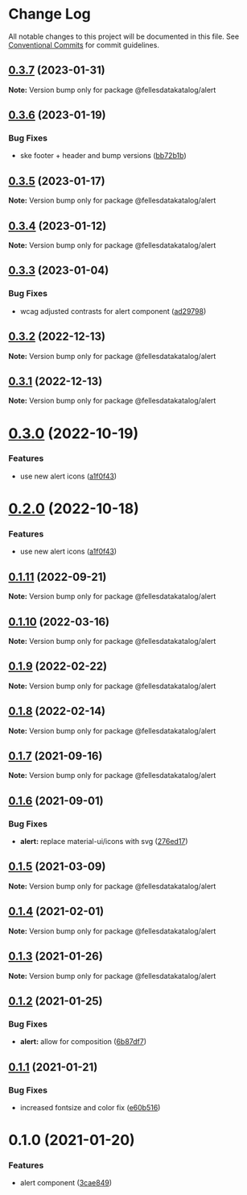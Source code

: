 # Change Log

All notable changes to this project will be documented in this file.
See [Conventional Commits](https://conventionalcommits.org) for commit guidelines.

## [0.3.7](https://github.com/fellesdatakatalog/fdk-kit/compare/@fellesdatakatalog/alert@0.3.6...@fellesdatakatalog/alert@0.3.7) (2023-01-31)

**Note:** Version bump only for package @fellesdatakatalog/alert





## [0.3.6](https://github.com/fellesdatakatalog/fdk-kit/compare/@fellesdatakatalog/alert@0.3.5...@fellesdatakatalog/alert@0.3.6) (2023-01-19)


### Bug Fixes

* ske footer + header and bump versions ([bb72b1b](https://github.com/fellesdatakatalog/fdk-kit/commit/bb72b1b84f8552d620fc4f41f887f06899310c7c))





## [0.3.5](https://github.com/fellesdatakatalog/fdk-kit/compare/@fellesdatakatalog/alert@0.3.4...@fellesdatakatalog/alert@0.3.5) (2023-01-17)

**Note:** Version bump only for package @fellesdatakatalog/alert





## [0.3.4](https://github.com/fellesdatakatalog/fdk-kit/compare/@fellesdatakatalog/alert@0.3.3...@fellesdatakatalog/alert@0.3.4) (2023-01-12)

**Note:** Version bump only for package @fellesdatakatalog/alert





## [0.3.3](https://github.com/fellesdatakatalog/fdk-kit/compare/@fellesdatakatalog/alert@0.3.2...@fellesdatakatalog/alert@0.3.3) (2023-01-04)


### Bug Fixes

* wcag adjusted contrasts for alert component ([ad29798](https://github.com/fellesdatakatalog/fdk-kit/commit/ad297983b7865d502f38cc41ef222c1082ceda41))





## [0.3.2](https://github.com/fellesdatakatalog/fdk-kit/compare/@fellesdatakatalog/alert@0.3.1...@fellesdatakatalog/alert@0.3.2) (2022-12-13)

**Note:** Version bump only for package @fellesdatakatalog/alert





## [0.3.1](https://github.com/fellesdatakatalog/fdk-kit/compare/@fellesdatakatalog/alert@0.3.0...@fellesdatakatalog/alert@0.3.1) (2022-12-13)

**Note:** Version bump only for package @fellesdatakatalog/alert





# [0.3.0](https://github.com/fellesdatakatalog/fdk-kit/compare/@fellesdatakatalog/alert@0.1.11...@fellesdatakatalog/alert@0.3.0) (2022-10-19)


### Features

* use new alert icons ([a1f0f43](https://github.com/fellesdatakatalog/fdk-kit/commit/a1f0f43ca946e99807adfe15941fa3c8d461871a))





# [0.2.0](https://github.com/fellesdatakatalog/fdk-kit/compare/@fellesdatakatalog/alert@0.1.11...@fellesdatakatalog/alert@0.2.0) (2022-10-18)


### Features

* use new alert icons ([a1f0f43](https://github.com/fellesdatakatalog/fdk-kit/commit/a1f0f43ca946e99807adfe15941fa3c8d461871a))





## [0.1.11](https://github.com/fellesdatakatalog/fdk-kit/compare/@fellesdatakatalog/alert@0.1.10...@fellesdatakatalog/alert@0.1.11) (2022-09-21)

**Note:** Version bump only for package @fellesdatakatalog/alert





## [0.1.10](https://github.com/fellesdatakatalog/fdk-kit/compare/@fellesdatakatalog/alert@0.1.9...@fellesdatakatalog/alert@0.1.10) (2022-03-16)

**Note:** Version bump only for package @fellesdatakatalog/alert





## [0.1.9](https://github.com/fellesdatakatalog/fdk-kit/compare/@fellesdatakatalog/alert@0.1.8...@fellesdatakatalog/alert@0.1.9) (2022-02-22)

**Note:** Version bump only for package @fellesdatakatalog/alert





## [0.1.8](https://github.com/fellesdatakatalog/fdk-kit/compare/@fellesdatakatalog/alert@0.1.7...@fellesdatakatalog/alert@0.1.8) (2022-02-14)

**Note:** Version bump only for package @fellesdatakatalog/alert





## [0.1.7](https://github.com/fellesdatakatalog/fdk-kit/compare/@fellesdatakatalog/alert@0.1.6...@fellesdatakatalog/alert@0.1.7) (2021-09-16)

**Note:** Version bump only for package @fellesdatakatalog/alert





## [0.1.6](https://github.com/fellesdatakatalog/fdk-kit/compare/@fellesdatakatalog/alert@0.1.5...@fellesdatakatalog/alert@0.1.6) (2021-09-01)


### Bug Fixes

* **alert:** replace material-ui/icons with svg ([276ed17](https://github.com/fellesdatakatalog/fdk-kit/commit/276ed17fb9aa8eeb34fa8e004e1e0aa1d2477905))





## [0.1.5](https://github.com/fellesdatakatalog/fdk-kit/compare/@fellesdatakatalog/alert@0.1.4...@fellesdatakatalog/alert@0.1.5) (2021-03-09)

**Note:** Version bump only for package @fellesdatakatalog/alert





## [0.1.4](https://github.com/fellesdatakatalog/fdk-kit/compare/@fellesdatakatalog/alert@0.1.3...@fellesdatakatalog/alert@0.1.4) (2021-02-01)

**Note:** Version bump only for package @fellesdatakatalog/alert






## [0.1.3](https://github.com/fellesdatakatalog/fdk-kit/compare/@fellesdatakatalog/alert@0.1.2...@fellesdatakatalog/alert@0.1.3) (2021-01-26)

**Note:** Version bump only for package @fellesdatakatalog/alert






## [0.1.2](https://github.com/fellesdatakatalog/fdk-kit/compare/@fellesdatakatalog/alert@0.1.1...@fellesdatakatalog/alert@0.1.2) (2021-01-25)


### Bug Fixes

* **alert:** allow for composition ([6b87df7](https://github.com/fellesdatakatalog/fdk-kit/commit/6b87df7c255547349de01bba86bb811856e3d041))





## [0.1.1](https://github.com/fellesdatakatalog/fdk-kit/compare/@fellesdatakatalog/alert@0.1.0...@fellesdatakatalog/alert@0.1.1) (2021-01-21)


### Bug Fixes

* increased fontsize and color fix ([e60b516](https://github.com/fellesdatakatalog/fdk-kit/commit/e60b51659f6c70e471b46d1c9a3f78d2d10e1b65))






# 0.1.0 (2021-01-20)


### Features

* alert component ([3cae849](https://github.com/fellesdatakatalog/fdk-kit/commit/3cae8491adf21589dd1aaac7454e9da7a7812fd3))
